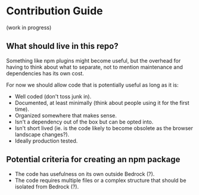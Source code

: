 # Contribution Guide

(work in progress)

## What should live in this repo?

Something like npm plugins might become useful, but the overhead for having to think about what to separate, not to mention maintenance and dependencies has its own cost.

For now we should allow code that is potentially useful as long as it is:

- Well coded (don't toss junk in).
- Documented, at least minimally (think about people using it for the first time).
- Organized somewhere that makes sense.
- Isn't a dependency out of the box but can be opted into.
- Isn't short lived (ie. is the code likely to become obsolete as the browser landscape changes?).
- Ideally production tested.

## Potential criteria for creating an npm package

- The code has usefulness on its own outside Bedrock (?).
- The code requires multiple files or a complex structure that should be isolated from Bedrock (?).
